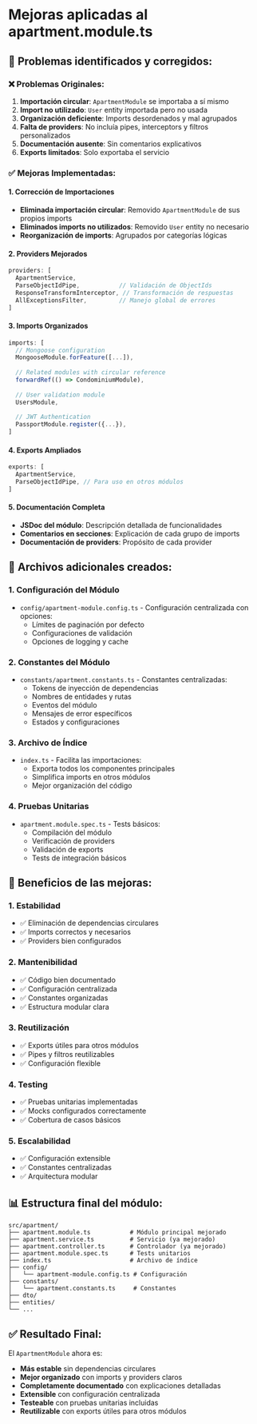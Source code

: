# Mejoras aplicadas al apartment.module.ts

## 🔧 Problemas identificados y corregidos:

### ❌ **Problemas Originales:**
1. **Importación circular**: `ApartmentModule` se importaba a sí mismo
2. **Import no utilizado**: `User` entity importada pero no usada
3. **Organización deficiente**: Imports desordenados y mal agrupados
4. **Falta de providers**: No incluía pipes, interceptors y filtros personalizados
5. **Documentación ausente**: Sin comentarios explicativos
6. **Exports limitados**: Solo exportaba el servicio

### ✅ **Mejoras Implementadas:**

#### **1. Corrección de Importaciones**
- **Eliminada importación circular**: Removido `ApartmentModule` de sus propios imports
- **Eliminados imports no utilizados**: Removido `User` entity no necesario
- **Reorganización de imports**: Agrupados por categorías lógicas

#### **2. Providers Mejorados**
```typescript
providers: [
  ApartmentService,
  ParseObjectIdPipe,           // Validación de ObjectIds
  ResponseTransformInterceptor, // Transformación de respuestas
  AllExceptionsFilter,         // Manejo global de errores
]
```

#### **3. Imports Organizados**
```typescript
imports: [
  // Mongoose configuration
  MongooseModule.forFeature([...]),
  
  // Related modules with circular reference
  forwardRef(() => CondominiumModule),
  
  // User validation module
  UsersModule,
  
  // JWT Authentication
  PassportModule.register({...}),
]
```

#### **4. Exports Ampliados**
```typescript
exports: [
  ApartmentService,
  ParseObjectIdPipe, // Para uso en otros módulos
]
```

#### **5. Documentación Completa**
- **JSDoc del módulo**: Descripción detallada de funcionalidades
- **Comentarios en secciones**: Explicación de cada grupo de imports
- **Documentación de providers**: Propósito de cada provider

## 📁 **Archivos adicionales creados:**

### **1. Configuración del Módulo**
- `config/apartment-module.config.ts` - Configuración centralizada con opciones:
  - Límites de paginación por defecto
  - Configuraciones de validación
  - Opciones de logging y cache

### **2. Constantes del Módulo**
- `constants/apartment.constants.ts` - Constantes centralizadas:
  - Tokens de inyección de dependencias
  - Nombres de entidades y rutas
  - Eventos del módulo
  - Mensajes de error específicos
  - Estados y configuraciones

### **3. Archivo de Índice**
- `index.ts` - Facilita las importaciones:
  - Exporta todos los componentes principales
  - Simplifica imports en otros módulos
  - Mejor organización del código

### **4. Pruebas Unitarias**
- `apartment.module.spec.ts` - Tests básicos:
  - Compilación del módulo
  - Verificación de providers
  - Validación de exports
  - Tests de integración básicos

## 🔄 **Beneficios de las mejoras:**

### **1. Estabilidad**
- ✅ Eliminación de dependencias circulares
- ✅ Imports correctos y necesarios
- ✅ Providers bien configurados

### **2. Mantenibilidad**
- ✅ Código bien documentado
- ✅ Configuración centralizada
- ✅ Constantes organizadas
- ✅ Estructura modular clara

### **3. Reutilización**
- ✅ Exports útiles para otros módulos
- ✅ Pipes y filtros reutilizables
- ✅ Configuración flexible

### **4. Testing**
- ✅ Pruebas unitarias implementadas
- ✅ Mocks configurados correctamente
- ✅ Cobertura de casos básicos

### **5. Escalabilidad**
- ✅ Configuración extensible
- ✅ Constantes centralizadas
- ✅ Arquitectura modular

## 📊 **Estructura final del módulo:**

```
src/apartment/
├── apartment.module.ts           # Módulo principal mejorado
├── apartment.service.ts          # Servicio (ya mejorado)
├── apartment.controller.ts       # Controlador (ya mejorado)
├── apartment.module.spec.ts      # Tests unitarios
├── index.ts                      # Archivo de índice
├── config/
│   └── apartment-module.config.ts # Configuración
├── constants/
│   └── apartment.constants.ts     # Constantes
├── dto/
├── entities/
└── ...
```

## ✅ **Resultado Final:**
El `ApartmentModule` ahora es:
- **Más estable** sin dependencias circulares
- **Mejor organizado** con imports y providers claros
- **Completamente documentado** con explicaciones detalladas
- **Extensible** con configuración centralizada
- **Testeable** con pruebas unitarias incluidas
- **Reutilizable** con exports útiles para otros módulos

